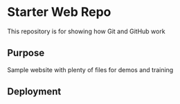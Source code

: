 # Starter Web Repo

This repository is for showing how Git and GitHub work

## Purpose

Sample website with plenty of files for demos and training

## Deployment